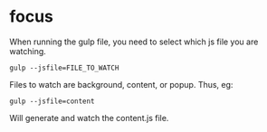 # focus

When running the gulp file, you need to select which js file you are watching.

```
gulp --jsfile=FILE_TO_WATCH
```

Files to watch are background, content, or popup. Thus, eg:

```
gulp --jsfile=content
```

Will generate and watch the content.js file.